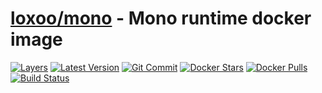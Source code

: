 [hub]: https://hub.docker.com/r/loxoo/mono-runtime
[mbdg]: https://microbadger.com/images/loxoo/mono-runtime
[git]: https://github.com/triptixx/mono-runtime
[actions]: https://github.com/triptixx/mono-runtime/actions

# [loxoo/mono][hub] - Mono runtime docker image
[![Layers](https://images.microbadger.com/badges/image/loxoo/mono-runtime.svg)][mbdg]
[![Latest Version](https://images.microbadger.com/badges/version/loxoo/mono-runtime.svg)][hub]
[![Git Commit](https://images.microbadger.com/badges/commit/loxoo/mono-runtime.svg)][git]
[![Docker Stars](https://img.shields.io/docker/stars/loxoo/mono-runtime.svg)][hub]
[![Docker Pulls](https://img.shields.io/docker/pulls/loxoo/mono-runtime.svg)][hub]
[![Build Status](https://github.com/triptixx/mono-runtime/workflows/docker%20build/badge.svg)][actions]
